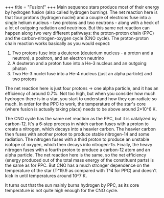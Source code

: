 +++
title = "Fusion!"
+++
Main sequence stars produce most of their energy by hydrogen fusion (also
called hydrogen burning). The net reaction here is that four protons
(hydrogen nuclei) and a couple of electrons fuse into a single helium
nucleus - two protons and two neutrons - along with a heck of a lot of
outgoing radiation and neutrinos. But this same net reaction can happen
along two very different pathways: the proton-proton chain (PPC) and the
carbon-nitrogen-oxygen cycle (CNO cycle). The proton-proton chain reaction
works basically as you would expect:

1. Two protons fuse into a deuteron (deuterium nucleus - a proton and a
   neutron), a positron, and an electron neutrino
2. A deuteron and a proton fuse into a He-3 nucleus and an outgoing
   photon
3. Two He-3 nuclei fuse into a He-4 nucleus (just an alpha particle)
   and two protons

The net reaction here is just four protons -> one alpha particle,
and it has an efficiency of around 0.7%. Not too high, but when
you consider how much hydrogen there is in a star, you start to
understand how they can radiate so much. In order for the PPC to
work, the temperature of the star's core (where fusion is actually
taking place) needs to be above around 2*10^6 K.

The CNO cycle has the same net reaction as the PPC, but it is
catalyzed by carbon-12. It's a 6-step process in which carbon
fuses with a proton to create a nitrogen, which decays into a
heavier carbon. The heavier carbon then fuses with another proton
to produce stable nitrogen-14 and some radiation. The nitrogen
fuses with a third proton to produce an unstable isotope of
oxygen, which then decays into nitrogen-15. Finally, the heavy
nitrogen fuses with a fourth proton to produce a carbon-12 atom
and an alpha particle. The net reaction here is the same, so the
net efficiency (energy produced out of the total mass energy of
the constituent parts) is the same as for PPC. But CNO has a much
stronger dependence on the temperature of the star (T^19.9 as
compared with T^4 for PPC) and doesn't kick in until temperatures
around 10^7 K.

It turns out that the sun mainly burns hydrogen by PPC, as its
core temperature is not quite high enough for the CNO cycle.
